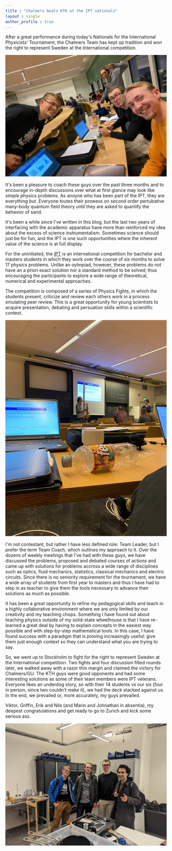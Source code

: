 ```yaml
---
title : "Chalmers beats KTH at the IPT nationals"
layout : single
author_profile : true
---
```


After a great performance during today's Nationals for the International Physicists' Tournament, the Chalmers Team has kept up tradition and won the right to represent Sweden at the International competition.

![Having a blast while clocking a collective 8 hours of sleep](../assets/images/chalmers_Team.jpg)

It's been a pleasure to coach these guys over the past three months and to encourage in-depth discussions over what at first glance may look like *simple* physics problems. As anoyne who has been part of the IPT, they are everything but. Everyone toutes their prowess on second order pertubative many-body quantum field theory until they are asked to quantify the behavior of sand.

It's been a while since I've written in this blog, but the last two years of interfacing with the academic apparatus have more than reinforced my idea about the excess of science instrumentalism. Sometimes science should just be for fun, and the IPT is one such opportunities where the inherent value of the science is at full display.

For the uninitiated, the [IPT](iptnet.info) is an international competition for bachelor and masters students in which they work over the course of six months to solve 17 physics problems. Unlike an oylmpiad, however, these problems do not have an a priori exact solution nor a standard method to be solved; thus encouraging the participants to explore a wide range of theoretical, numerical and experimental approaches. 

The competition is composed of a series of Physics Fights, in which the students present, criticize and review each others work in a process emulating peer review. This is a great opportunity for young scientists to acquire presentation, debating and persuation skills within a scientific context. 

![Nils about to smack some serious turbulence](../assets/images/fight_1.jpg)

I'm not contestant, but rather I have less defined role: Team Leader, but I prefer the term Team Coach, which outlines my approach to it. Over the dozens of weekly meetings that I've had with these guys, we have discussed the problems, proposed and debated courses of actions and came up with solutions for problems accross a wide range of disciplines such as optics, fluid mechanics, statistics, classical mechanics and electric circuits. Since there is no seniority requirement for the tournament, we have a wide array of students from first year to masters and thus I have had to step in as teacher to give them the tools necessary to advance their solutions as much as possible.

It has been a great opportunity to refine my pedagogical skills and teach in a highly collaborative environment where we are only limited by our creativity and my teaching chops. Something I have found out about teaching physics outside of my solid-state wheelhouse is that I have re-learned a great deal by having to explain concepts in the easiest way possible and with step-by-step mathematical tools. In this case, I have found success with a paradigm that is proving increasingly useful: give them just enough context so they can understand what you are trying to say.

So, we went up to Stockholm to fight for the right to represent Sweden at the International competition. Two fights and four discussion filled rounds later, we walked away with a razor thin margin and claimed the victory for Chalmers/GU. The KTH guys were good opponents and had some interesting solutions as some of their team members were IPT veterans. Everyone likes an underdog story, so with their 14 students vs our six (four in person, since two couldn't make it), we had the deck stacked against us. In the end, we prevailed or, more accurately, my guys prevailed.

Viktor, Griffin, Erik and Nils (and Marin and Johnathan in absentia), my deepest congratulations and get ready to go to Zurich and kick some serious ass.

![Post victory photo](../assets/images/winning_faces.jpg)
